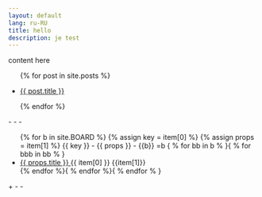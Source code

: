 ```yaml
---
layout: default
lang: ru-RU
title: hello
description: je test
---
```


content here

<ul class="entries">
  {% for post in site.posts %}
 
  <li>
    <a href="{{ post.url }}">
      <p>{{ post.title }}</p>
    </a>
  </li>
 
  {% endfor %}
</ul>
- - -
<!-- https://github.com/shopify/liquid/wiki/liquid-for-designers -->
<ul>
  {% for b in site.BOARD %}
    {% assign key = item[0] %}
    {% assign props = item[1] %}
    {{ key }} -
    {{ props }} -
    {{b}} =b
    { % for bb in b % }{ % for bbb in bb % }
      <li><a href="{{ props.permalink }}">
        {{ props.title }}
        </a>
      {{ item[0] }} {{item[1]}}
      </li>
  {% endfor %}{ % endfor %}{ % endfor % }
</ul>
+ - - 
